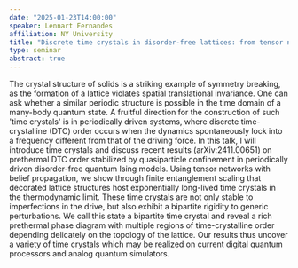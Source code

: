 ```yaml
---
date: "2025-01-23T14:00:00"
speaker: Lennart Fernandes
affiliation: NY University
title: "Discrete time crystals in disorder-free lattices: from tensor networks to quantum processors"
type: seminar
abstract: true
---
```


The crystal structure of solids is a striking example of symmetry breaking, as the formation of a lattice violates spatial translational invariance. One can ask whether a similar periodic structure is possible in the time domain of a many-body quantum state. A fruitful direction for the construction of such 'time crystals' is in periodically driven systems, where discrete time-crystalline (DTC) order occurs when the dynamics spontaneously lock into a frequency different from that of the driving force. 
In this talk, I will introduce time crystals and discuss recent results (arXiv:2411.00651) on prethermal DTC order stabilized by quasiparticle confinement in periodically driven disorder-free quantum Ising models. Using tensor networks with belief propagation, we show through finite entanglement scaling that decorated lattice structures host exponentially long-lived time crystals in the thermodynamic limit. These time crystals are not only stable to imperfections in the drive, but also exhibit a bipartite rigidity to generic perturbations. We call this state a bipartite time crystal and reveal a rich prethermal phase diagram with multiple regions of time-crystalline order depending delicately on the topology of the lattice. Our results thus uncover a variety of time crystals which may be realized on current digital quantum processors and analog quantum simulators.
